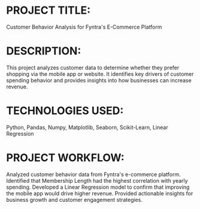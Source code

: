 # PROJECT TITLE:
Customer Behavior Analysis for Fyntra's E-Commerce Platform

# DESCRIPTION:
This project analyzes customer data to determine whether they prefer shopping via the mobile app or website. It identifies key drivers of customer spending behavior and provides insights into how businesses can increase revenue.

# TECHNOLOGIES USED:
Python, Pandas, Numpy, Matplotlib, Seaborn, Scikit-Learn, Linear Regression

# PROJECT WORKFLOW:
Analyzed customer behavior data from Fyntra's e-commerce platform.
Identified that Membership Length had the highest correlation with yearly spending.
Developed a Linear Regression model to confirm that improving the mobile app would drive higher revenue.
Provided actionable insights for business growth and customer engagement strategies.
